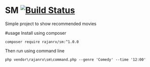 # SM [![Build Status](https://travis-ci.org/rajanrx/SM.svg?branch=master)](https://travis-ci.org/rajanrx/SM)


Simple project to show recommended movies 

#usage
Install using composer 
```
composer require rajanrx/sm:^1.0.0
```

Then run using command line 
```
php vendor\rajanrx\sm\command.php --genre 'Comedy' --time '12:00'
```
